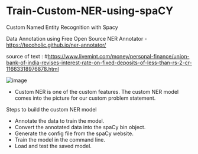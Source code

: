 # Train-Custom-NER-using-spaCY

Custom Named Entity Recognition with Spacy

Data Annotation using Free Open Source NER Annotator - https://tecoholic.github.io/ner-annotator/

source of text : #https://www.livemint.com/money/personal-finance/union-bank-of-india-revises-interest-rate-on-fixed-deposits-of-less-than-rs-2-cr-11663318976878.html

![image](https://user-images.githubusercontent.com/90173983/190911166-bc3f893f-6b20-4ab6-828d-68edad7a0a03.png)

*  Custom NER is one of the custom features. The custom NER model comes into the picture for our custom problem statement.

Steps to build the custom NER model

*  Annotate the data to train the model.
*  Convert the annotated data into the spaCy bin object.
*  Generate the config file from the spaCy website.
*  Train the model in the command line.
*  Load and test the saved model.
